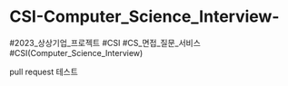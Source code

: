 # CSI-Computer_Science_Interview-
#2023_상상기업_프로젝트 #CSI #CS_면접_질문_서비스 #CSI(Computer_Science_Interview)

pull request 테스트
